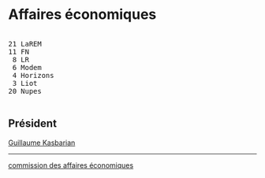 Affaires économiques
====================


<pre class="composition">

21 LaREM
11 FN
 8 LR
 6 Modem
 4 Horizons
 3 Liot
20 Nupes

</pre>


Président
---------

[Guillaume Kasbarian][président]


<hr class="separator">

[commission des affaires économiques][officiel]



[président]: https://www.assemblee-nationale.fr/dyn/deputes/PA719372
[officiel]: https://www.assemblee-nationale.fr/dyn/16/organes/commissions-permanentes/affaires-economiques/composition
